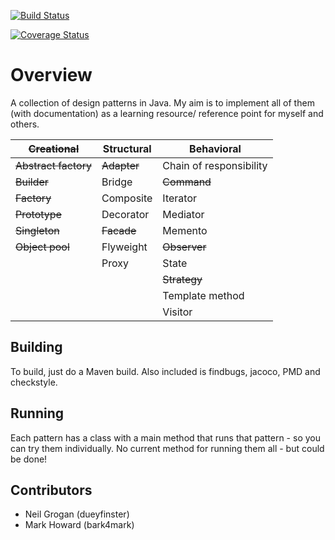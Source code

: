 [![Build Status](https://travis-ci.org/dueyfinster/DesignPatterns.png)](https://travis-ci.org/dueyfinster/DesignPatterns)

[![Coverage Status](https://coveralls.io/repos/dueyfinster/DesignPatterns/badge.png)](https://coveralls.io/r/dueyfinster/DesignPatterns)

# Overview 
A collection of design patterns in Java. 
My aim is to implement all of them (with documentation) as a learning resource/ reference point for myself and others.

| ~~Creational~~  | Structural | Behavioral |
| ------------- | ------------- | ------------- |
| ~~Abstract factory~~  | ~~Adapter~~  |  Chain of responsibility  |
| ~~Builder~~  | Bridge  | ~~Command~~  |
| ~~Factory~~  | Composite   | Iterator  |
| ~~Prototype~~  | Decorator  | Mediator  |
| ~~Singleton~~  | ~~Facade~~  | Memento  |
| ~~Object pool~~  | Flyweight | ~~Observer~~  |
| | Proxy  | State  |
| | | ~~Strategy~~  |
| | | Template method  |
| | | Visitor  |

## Building
To build, just do a Maven build. Also included is findbugs, jacoco, PMD and checkstyle.

## Running 
Each pattern has a class with a main method that runs that pattern - so you can try them individually. No current method for running them all - but could be done!


## Contributors
* Neil Grogan (dueyfinster)
* Mark Howard (bark4mark)
